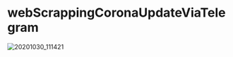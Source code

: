 # webScrappingCoronaUpdateViaTelegram


![20201030_111421](https://user-images.githubusercontent.com/22415316/97665330-37040800-1aa1-11eb-9f2d-b050bebaceff.gif)
